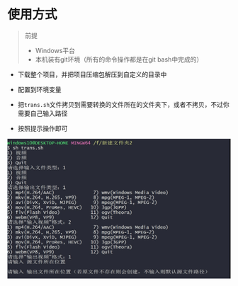 # 使用方式

> 前提
> - Windows平台
> - 本机装有git环境（所有的命令操作都是在git bash中完成的）

- 下载整个项目，并把项目压缩包解压到自定义的目录中

- 配置到环境变量
- 把`trans.sh`文件拷贝到需要转换的文件所在的文件夹下，或者不拷贝，不过你需要自己输入路径
- 按照提示操作即可



![illustrate](illustrate.jpg)

